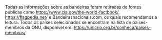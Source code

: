 Todas as informações sobre as bandeiras foram retiradas de fontes públicas como https://www.cia.gov/the-world-factbook/, https://flagpedia.net/ e Bandeirasnacionais.com, os quais recomendamos a leitura.
Todos os países selecionados se encontram na lista de países-membros da ONU, disponível em: https://unicrio.org.br/conheca/paises-membros/
